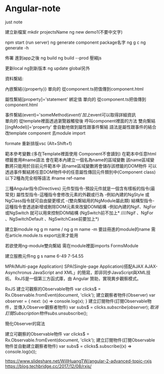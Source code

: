 # Angular-note
just note

建立新檔案
mkdir projectsName
ng new demo1(不要中文字)

npm start (run server)
ng generate component package名字 ng g c
ng generate -h

佈署 進到app之後 ng build
ng build --prod  壓縮js

更新local ng到新版本 ng update  global另外

資料繫結:

內嵌繫結{{property}} 單向的 從component.ts把值傳到component.html

屬性繫結[property]='statement' 綁定值  單向的 從component.ts把值傳到component.html

事件繫結(event)='someMethod($event)'    加上$event可以取得詳細資訊   
				單向的 從template裡面透過瀏覽器觸發後 呼叫component裡面的方法
雙向繫結[(ngModel)]='property'   會自動地做到屬性跟事件繫結 語法是屬性跟事件的結合 改template component 去module import

formate 重新排版vsc  (Alt+Shift+f)

範本參考變數:(多在Template裡面使用 Component不會讀到)
在範本中任意html標籤套用#name語法
    會在範本內建立一個名為name的區域變數
    該name區域變數將只能用於目前元件範本中
    該name區域變數將會儲存該標籤的DOM物件
    可以透過事件繫結將任意DOM物件中的任意屬性傳回元件類別中(Component class)
以下2種為完全相等語法
#name
ref-name

三種Angular指令(Directives)
元件型指令-預設元件就是一個含有樣板的指令(最常見)
屬性型指令-這種指令會修改元素的外觀或行為
	-例如內建的NgStyle 或NgClass指令就可自由變更樣式
	-(雙向繫結用的NgModule屬此類)
結構型指令-這種指令會透過新增或刪除DOM元素來改變DOM結構
	-例如內建的Ngif、NgFor 或NgSwitch 就可以用來控制DOM結構
	 (NgSwitch前不加上*  ////Ngif 、NgFor 、NgSwitchDefault 、NgSwitchCase前要加上*)


建立新module ng g m name / ng g m name -m 要註冊進的module的name
	需在article.module.ts   export出來才能用


若欲使用ng-module雙向繫結 需在module裡面imports FormsModule

建立服務元件ng g s name
6-49
7-54.55


MPA(Multi-page Application)
SPA(Single-page Application)搭配AJAX
AJAX-Asynchronus JavaScript and XML」的簡寫，即非同步JavaScript與XML技術。
RxJS是一個第三方函式庫，由 Angular 贊助，實現異步觀察模式。

RxJS
建立可觀察的Observable物件
var clicks$ = Rx.Observable.fromEvent(document, 'click');
建立觀察者物件(Observer)
var observer = { next: (x) => console.log(x); }
建立訂閱物件(訂閱Observable物件，並傳入Observer觀察者物件)
var subs$ = clicks$.subscribe(observer);
取消訂閱Subscription物件
subs$.unsubscribe();

簡化Observer的寫法

建立可觀察的Observable物件
var clicks$ = Rx.Observable.fromEvent(document, 'click');
建立訂閱物件(訂閱Observable物件並自動建立觀察者物件)
var subs$ = clicks$.subscribe((x) => console.log(x));

https://www.slideshare.net/WillHuangTW/angular-2-advanced-topic-rxjs
https://blog.techbridge.cc/2017/12/08/rxjs/
